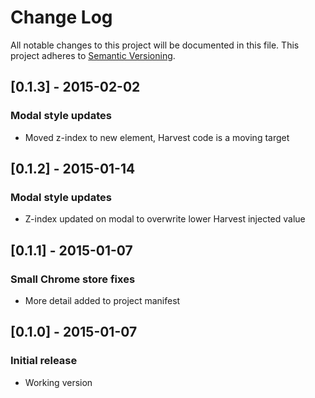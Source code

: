 # Change Log
All notable changes to this project will be documented in this file.
This project adheres to [Semantic Versioning](http://semver.org/).

## [0.1.3] - 2015-02-02
### Modal style updates
- Moved z-index to new element, Harvest code is a moving target

## [0.1.2] - 2015-01-14
### Modal style updates
- Z-index updated on modal to overwrite lower Harvest injected value

## [0.1.1] - 2015-01-07
### Small Chrome store fixes
- More detail added to project manifest

## [0.1.0] - 2015-01-07
### Initial release
- Working version
